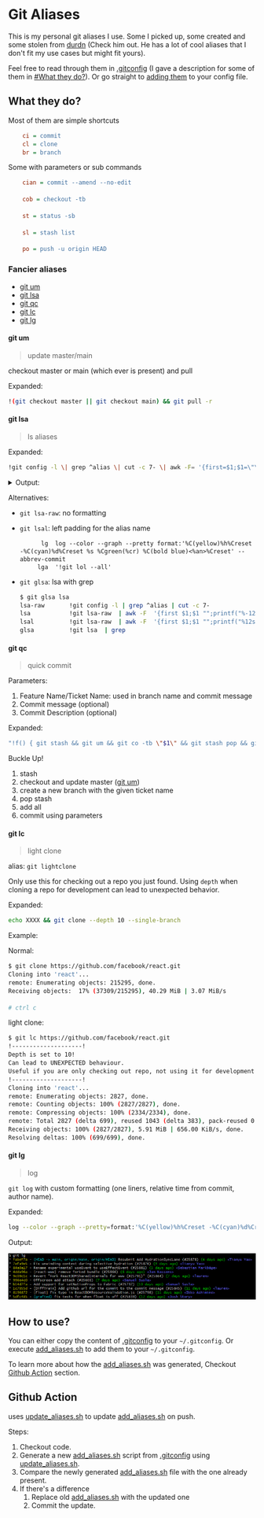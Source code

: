 # Git Aliases

This is my personal git aliases I use. Some I picked up, some created and some stolen from [durdn](https://github.com/durdn/cfg/blob/master/.gitconfig) (Check him out. He has a lot of cool aliases that I don't fit my use cases but might fit yours).

Feel free to read through them in [.gitconfig](.gitconfig) (I gave a description for some of them in [#What they do?](#what-they-do)). Or go straight to [adding them](#how-to-use) to your config file.

## What they do?

Most of them are simple shortcuts

```ini
    ci = commit
    cl = clone
    br = branch
```

Some with parameters or sub commands

```ini
    cian = commit --amend --no-edit

    cob = checkout -tb

    st = status -sb

    sl = stash list

    po = push -u origin HEAD
```

### Fancier aliases

- [git um](#git-um)
- [git lsa](#git-lsa)
- [git qc](#git-qc)
- [git lc](#git-lc)
- [git lg](#git-lg)

#### git um

> update master/main

checkout master or main (which ever is present) and pull

Expanded:

```bash
!(git checkout master || git checkout main) && git pull -r
```

#### git lsa

> ls aliases

Expanded:

```bash
!git config -l \| grep ^alias \| cut -c 7- \| awk -F= '{first=$1;$1=\"\";printf(\"%-12s %s\\n\",first,$0);}'"
```

<details>

<summary>Output:</summary>

```bash
$ git lsa
ci            commit
cia           commit --amend
cian          commit --amend --no-edit
cim           commit -m
co            checkout
cob           checkout -tb
st            status -sb
cl            clone
br            branch
r             reset
cp            cherry-pick
gr            grep -Ii
s             stash
sl            stash list
sa            stash apply
ss            stash save
lasttag       describe --tags --abbrev 0
lt            describe --tags --abbrev 0
p             push
po            push -u origin HEAD
um            !(git checkout master || git checkout main) && git pull -r
lsa-raw       !git config -l | grep ^alias | cut -c 7-
lsa           !git lsa-raw  | awk -F  '{first $1;$1 "";printf("%-12s %s\n",first,$0);}'
lsal          !git lsa-raw  | awk -F  '{first $1;$1 "";printf("%12s %s\n",first,$0);}'
qc            !f() { git stash && git um && git co -tb "$1" && git stash pop && git add . && git ci -m "${1}: ${2}" -m '' -m "${3:-desc}"; } ; f
empty         !git commit -am"[empty] Initial commit" --allow-empty
lightclone    !echo -e "!--------------------!
lc            lightclone
logg          log --graph --oneline --decorate
logga         logg --all
lg            log --color --graph --pretty format:'%C(yellow)%h%Creset -%C(cyan)%d%Creset %s %Cgreen(%cr) %C(bold blue)<%an>%Creset' --abbrev-commit
lga           lg --all
glsa          !git lsa  | grep
```

</details>

Alternatives:

- `git lsa-raw`: no formatting
- `git lsal`:  left padding for the alias name

    ```text
          lg  log --color --graph --pretty format:'%C(yellow)%h%Creset -%C(cyan)%d%Creset %s %Cgreen(%cr) %C(bold blue)<%an>%Creset' --abbrev-commit
         lga  '!git lol --all'
    ```

- `git glsa`: lsa with grep

    ```bash
    $ git glsa lsa
    lsa-raw       !git config -l | grep ^alias | cut -c 7-
    lsa           !git lsa-raw  | awk -F  '{first $1;$1 "";printf("%-12s %s\n",first,$0);}'
    lsal          !git lsa-raw  | awk -F  '{first $1;$1 "";printf("%12s %s\n",first,$0);}'
    glsa          !git lsa  | grep
    ```

#### git qc

> quick commit

Parameters:

1. Feature Name/Ticket Name: used in branch name and commit message
2. Commit message (optional)
3. Commit Description (optional)

Expanded:

```bash
"!f() { git stash && git um && git co -tb \"$1\" && git stash pop && git add . && git ci -m \"${1}: ${2}\" -m '' -m \"${3:-desc}\"; } ; f"
```

Buckle Up!

1. stash
2. checkout and update master ([git um](#git-um))
3. create a new branch with the given ticket name
4. pop stash
5. add all
6. commit using parameters

#### git lc

> light clone

alias: `git lightclone`

Only use this for checking out a repo you just found. Using `depth` when cloning a repo for development can lead to unexpected behavior.

Expanded:

```bash
echo XXXX && git clone --depth 10 --single-branch
```

Example:

Normal:

```bash
$ git clone https://github.com/facebook/react.git
Cloning into 'react'...
remote: Enumerating objects: 215295, done.
Receiving objects:  17% (37309/215295), 40.29 MiB | 3.07 MiB/s

# ctrl c
```

light clone:

```bash
$ git lc https://github.com/facebook/react.git
!--------------------!
Depth is set to 10!
Can lead to UNEXPECTED behaviour.
Useful if you are only checking out repo, not using it for development
!--------------------!
Cloning into 'react'...
remote: Enumerating objects: 2827, done.
remote: Counting objects: 100% (2827/2827), done.
remote: Compressing objects: 100% (2334/2334), done.
remote: Total 2827 (delta 699), reused 1043 (delta 383), pack-reused 0
Receiving objects: 100% (2827/2827), 5.91 MiB | 656.00 KiB/s, done.
Resolving deltas: 100% (699/699), done.
```

#### git lg

> log

`git log` with custom formatting (one liners, relative time from commit, author name).

Expanded:

```bash
log --color --graph --pretty=format:'%C(yellow)%h%Creset -%C(cyan)%d%Creset %s %Cgreen(%cr) %C(bold blue)<%an>%Creset' --abbrev-commit
```

Output:

![lg.png](docs/lg.png)

## How to use?

You can either copy the content of [.gitconfig](.gitconfig) to your `~/.gitconfig`. Or execute [add_aliases.sh](add_aliases.sh) to add them to your `~/.gitconfig`.

To learn more about how the [add_aliases.sh](add_aliases.sh) was generated, Checkout [Github Action](#github-action) section.

## Github Action

uses [update_aliases.sh](update_aliases.sh) to update [add_aliases.sh](add_aliases.sh) on push.

Steps:

1. Checkout code.
2. Generate a new [add_aliases.sh](add_aliases.sh) script from [.gitconfig](.gitconfig) using [update_aliases.sh](update_aliases.sh).
3. Compare the newly generated [add_aliases.sh](add_aliases.sh) file with the one already present.
4. If there's a difference
    1. Replace old [add_aliases.sh](add_aliases.sh) with the updated one
    2. Commit the update.
